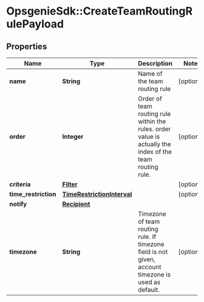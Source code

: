 # OpsgenieSdk::CreateTeamRoutingRulePayload

## Properties
Name | Type | Description | Notes
------------ | ------------- | ------------- | -------------
**name** | **String** | Name of the team routing rule | [optional] 
**order** | **Integer** | Order of team routing rule within the rules. order value is actually the index of the team routing rule. | [optional] 
**criteria** | [**Filter**](Filter.md) |  | [optional] 
**time_restriction** | [**TimeRestrictionInterval**](TimeRestrictionInterval.md) |  | [optional] 
**notify** | [**Recipient**](Recipient.md) |  | 
**timezone** | **String** | Timezone of team routing rule. If timezone field is not given, account timezone is used as default. | [optional] 


